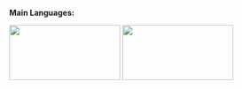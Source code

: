 **Main Languages:**

<p float="left">
  <img src="https://hermes.digitalinnovation.one/articles/cover/256016db-547f-445e-aac8-cd9379e8ae3e.jpg" width="200" height="100">
  <img src="https://en.terminalroot.com.br/assets/img/cpp/cpp.jpg" width="200" height="100">
</p>
